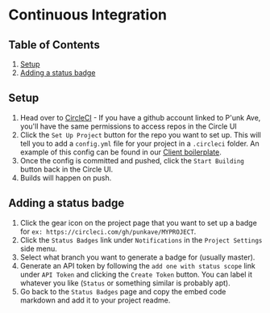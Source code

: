 # Continuous Integration

## Table of Contents
1. [Setup](#setup)
2. [Adding a status badge](#badge)


## Setup

1. Head over to [CircleCI](https://circleci.com/add-projects/gh/punkave) - If you have a github account linked to P'unk Ave, you'll have the same permissions to access repos in the Circle UI
2. Click the `Set Up Project` button for the repo you want to set up. This will tell you to add a `config.yml` file for your project in a `.circleci` folder. An example of this config can be found in our [Client boilerplate](https://github.com/punkave/client-boilerplate/blob/master/.circleci/config.yml).
3. Once the config is committed and pushed, click the `Start Building` button back in the Circle UI.
4. Builds will happen on push.

## Adding a status badge

1. Click the gear icon on the project page that you want to set up a badge for `ex: https://circleci.com/gh/punkave/MYPROJECT`.
2. Click the `Status Badges` link under `Notifications` in the `Project Settings` side menu.
3. Select what branch you want to generate a badge for (usually master).
4. Generate an API token by following the `add one with status scope` link under `API Token` and clicking the `Create Token` button. You can label it whatever you like (`Status` or something similar is probably apt).
5. Go back to the `Status Badges` page and copy the embed code markdown and add it to your project readme.
